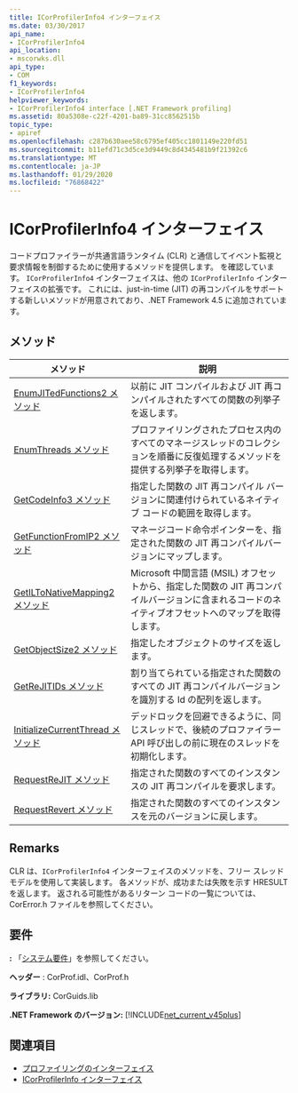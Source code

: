 ```yaml
---
title: ICorProfilerInfo4 インターフェイス
ms.date: 03/30/2017
api_name:
- ICorProfilerInfo4
api_location:
- mscorwks.dll
api_type:
- COM
f1_keywords:
- ICorProfilerInfo4
helpviewer_keywords:
- ICorProfilerInfo4 interface [.NET Framework profiling]
ms.assetid: 80a5308e-c22f-4201-ba89-31cc8562515b
topic_type:
- apiref
ms.openlocfilehash: c287b630aee58c6795ef405cc1801149e220fd51
ms.sourcegitcommit: b11efd71c3d5ce3d9449c8d4345481b9f21392c6
ms.translationtype: MT
ms.contentlocale: ja-JP
ms.lasthandoff: 01/29/2020
ms.locfileid: "76868422"
---
```

# <a name="icorprofilerinfo4-interface"></a>ICorProfilerInfo4 インターフェイス
コードプロファイラーが共通言語ランタイム (CLR) と通信してイベント監視と要求情報を制御するために使用するメソッドを提供します。 を確認しています。 `ICorProfilerInfo4` インターフェイスは、他の `ICorProfilerInfo` インターフェイスの拡張です。 これには、just-in-time (JIT) の再コンパイルをサポートする新しいメソッドが用意されており、.NET Framework 4.5 に追加されています。  
  
## <a name="methods"></a>メソッド  
  
|メソッド|説明|  
|------------|-----------------|  
|[EnumJITedFunctions2 メソッド](icorprofilerinfo4-enumjitedfunctions2-method.md)|以前に JIT コンパイルおよび JIT 再コンパイルされたすべての関数の列挙子を返します。|  
|[EnumThreads メソッド](icorprofilerinfo4-enumthreads-method.md)|プロファイリングされたプロセス内のすべてのマネージスレッドのコレクションを順番に反復処理するメソッドを提供する列挙子を取得します。|  
|[GetCodeInfo3 メソッド](icorprofilerinfo4-getcodeinfo3-method.md)|指定した関数の JIT 再コンパイル バージョンに関連付けられているネイティブ コードの範囲を取得します。|  
|[GetFunctionFromIP2 メソッド](icorprofilerinfo4-getfunctionfromip2-method.md)|マネージコード命令ポインターを、指定された関数の JIT 再コンパイルバージョンにマップします。|  
|[GetILToNativeMapping2 メソッド](icorprofilerinfo4-getiltonativemapping2-method.md)|Microsoft 中間言語 (MSIL) オフセットから、指定した関数の JIT 再コンパイルバージョンに含まれるコードのネイティブオフセットへのマップを取得します。|  
|[GetObjectSize2 メソッド](icorprofilerinfo4-getobjectsize2-method.md)|指定したオブジェクトのサイズを返します。|  
|[GetReJITIDs メソッド](icorprofilerinfo4-getrejitids-method.md)|割り当てられている指定された関数のすべての JIT 再コンパイルバージョンを識別する Id の配列を返します。|  
|[InitializeCurrentThread メソッド](icorprofilerinfo4-initializecurrentthread-method.md)|デッドロックを回避できるように、同じスレッドで、後続のプロファイラー API 呼び出しの前に現在のスレッドを初期化します。|  
|[RequestReJIT メソッド](icorprofilerinfo4-requestrejit-method.md)|指定された関数のすべてのインスタンスの JIT 再コンパイルを要求します。|  
|[RequestRevert メソッド](icorprofilerinfo4-requestrevert-method.md)|指定された関数のすべてのインスタンスを元のバージョンに戻します。|  
  
## <a name="remarks"></a>Remarks  
 CLR は、`ICorProfilerInfo4` インターフェイスのメソッドを、フリー スレッド モデルを使用して実装します。 各メソッドが、成功または失敗を示す HRESULT を返します。 返される可能性があるリターン コードの一覧については、CorError.h ファイルを参照してください。  
  
## <a name="requirements"></a>要件  
 **:** 「[システム要件](../../../../docs/framework/get-started/system-requirements.md)」を参照してください。  
  
 **ヘッダー** : CorProf.idl、CorProf.h  
  
 **ライブラリ:** CorGuids.lib  
  
 **.NET Framework のバージョン:** [!INCLUDE[net_current_v45plus](../../../../includes/net-current-v45plus-md.md)]  
  
## <a name="see-also"></a>関連項目

- [プロファイリングのインターフェイス](profiling-interfaces.md)
- [ICorProfilerInfo インターフェイス](icorprofilerinfo-interface.md)
